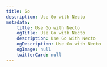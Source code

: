 ```yaml
---
title: Go
description: Use Go with Necto
metadata:
    title: Use Go with Necto
    ogTitle: Use Go with Necto
    description: Use Go with Necto
    ogDescription: Use Go with Necto
    ogImage: null
    twitterCard: null
---
```

